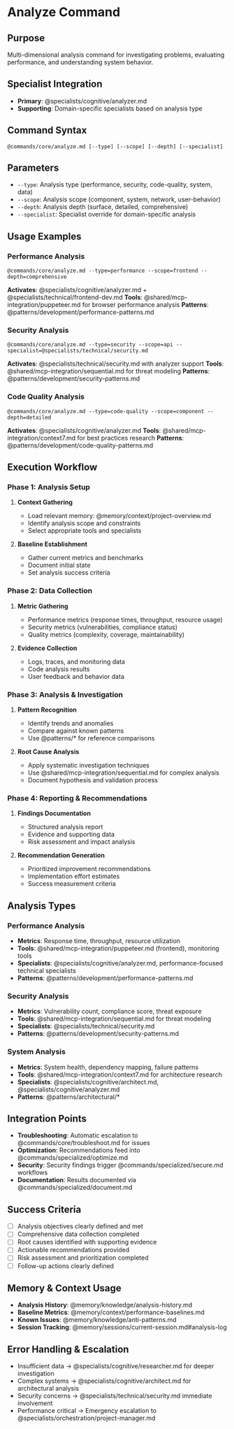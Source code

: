 # Analyze Command

## Purpose
Multi-dimensional analysis command for investigating problems, evaluating performance, and understanding system behavior.

## Specialist Integration
- **Primary**: @specialists/cognitive/analyzer.md
- **Supporting**: Domain-specific specialists based on analysis type

## Command Syntax
```
@commands/core/analyze.md [--type] [--scope] [--depth] [--specialist]
```

## Parameters
- `--type`: Analysis type (performance, security, code-quality, system, data)
- `--scope`: Analysis scope (component, system, network, user-behavior)
- `--depth`: Analysis depth (surface, detailed, comprehensive)
- `--specialist`: Specialist override for domain-specific analysis

## Usage Examples

### Performance Analysis
```
@commands/core/analyze.md --type=performance --scope=frontend --depth=comprehensive
```
**Activates**: @specialists/cognitive/analyzer.md + @specialists/technical/frontend-dev.md
**Tools**: @shared/mcp-integration/puppeteer.md for browser performance analysis
**Patterns**: @patterns/development/performance-patterns.md

### Security Analysis
```
@commands/core/analyze.md --type=security --scope=api --specialist=@specialists/technical/security.md
```
**Activates**: @specialists/technical/security.md with analyzer support
**Tools**: @shared/mcp-integration/sequential.md for threat modeling
**Patterns**: @patterns/development/security-patterns.md

### Code Quality Analysis
```
@commands/core/analyze.md --type=code-quality --scope=component --depth=detailed
```
**Activates**: @specialists/cognitive/analyzer.md
**Tools**: @shared/mcp-integration/context7.md for best practices research
**Patterns**: @patterns/development/code-quality-patterns.md

## Execution Workflow

### Phase 1: Analysis Setup
1. **Context Gathering**
   - Load relevant memory: @memory/context/project-overview.md
   - Identify analysis scope and constraints
   - Select appropriate tools and specialists

2. **Baseline Establishment**
   - Gather current metrics and benchmarks
   - Document initial state
   - Set analysis success criteria

### Phase 2: Data Collection
1. **Metric Gathering**
   - Performance metrics (response times, throughput, resource usage)
   - Security metrics (vulnerabilities, compliance status)
   - Quality metrics (complexity, coverage, maintainability)

2. **Evidence Collection**
   - Logs, traces, and monitoring data
   - Code analysis results
   - User feedback and behavior data

### Phase 3: Analysis & Investigation
1. **Pattern Recognition**
   - Identify trends and anomalies
   - Compare against known patterns
   - Use @patterns/* for reference comparisons

2. **Root Cause Analysis**
   - Apply systematic investigation techniques
   - Use @shared/mcp-integration/sequential.md for complex analysis
   - Document hypothesis and validation process

### Phase 4: Reporting & Recommendations
1. **Findings Documentation**
   - Structured analysis report
   - Evidence and supporting data
   - Risk assessment and impact analysis

2. **Recommendation Generation**
   - Prioritized improvement recommendations
   - Implementation effort estimates
   - Success measurement criteria

## Analysis Types

### Performance Analysis
- **Metrics**: Response time, throughput, resource utilization
- **Tools**: @shared/mcp-integration/puppeteer.md (frontend), monitoring tools
- **Specialists**: @specialists/cognitive/analyzer.md, performance-focused technical specialists
- **Patterns**: @patterns/development/performance-patterns.md

### Security Analysis
- **Metrics**: Vulnerability count, compliance score, threat exposure
- **Tools**: @shared/mcp-integration/sequential.md for threat modeling
- **Specialists**: @specialists/technical/security.md
- **Patterns**: @patterns/development/security-patterns.md

### System Analysis
- **Metrics**: System health, dependency mapping, failure patterns
- **Tools**: @shared/mcp-integration/context7.md for architecture research
- **Specialists**: @specialists/cognitive/architect.md, @specialists/cognitive/analyzer.md
- **Patterns**: @patterns/architectural/*

## Integration Points
- **Troubleshooting**: Automatic escalation to @commands/core/troubleshoot.md for issues
- **Optimization**: Recommendations feed into @commands/specialized/optimize.md
- **Security**: Security findings trigger @commands/specialized/secure.md workflows
- **Documentation**: Results documented via @commands/specialized/document.md

## Success Criteria
- [ ] Analysis objectives clearly defined and met
- [ ] Comprehensive data collection completed
- [ ] Root causes identified with supporting evidence
- [ ] Actionable recommendations provided
- [ ] Risk assessment and prioritization completed
- [ ] Follow-up actions clearly defined

## Memory & Context Usage
- **Analysis History**: @memory/knowledge/analysis-history.md
- **Baseline Metrics**: @memory/context/performance-baselines.md
- **Known Issues**: @memory/knowledge/anti-patterns.md
- **Session Tracking**: @memory/sessions/current-session.md#analysis-log

## Error Handling & Escalation
- Insufficient data → @specialists/cognitive/researcher.md for deeper investigation
- Complex systems → @specialists/cognitive/architect.md for architectural analysis
- Security concerns → @specialists/technical/security.md immediate involvement
- Performance critical → Emergency escalation to @specialists/orchestration/project-manager.md
